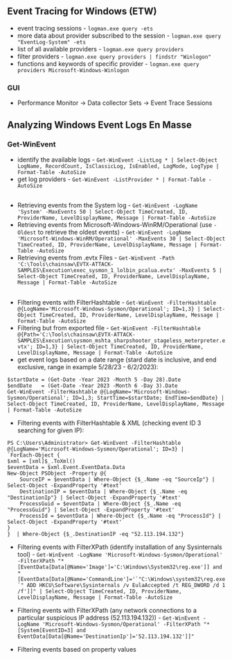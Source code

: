 ## Event Tracing for Windows (ETW)
- event tracing sessions - `logman.exe query -ets`
- more data about provider subscribed to the session - `logman.exe query "EventLog-System" -ets`
- list of all available providers - `logman.exe query providers`
- filter providers - `logman.exe query providers | findstr "Winlogon"`
- functions and keywords of specific provider - `logman.exe query providers Microsoft-Windows-Winlogon`
### GUI
- Performance Monitor -> Data collector Sets -> Event Trace Sessions

## Analyzing Windows Event Logs En Masse
### Get-WinEvent
- identify the available logs - `Get-WinEvent -ListLog * | Select-Object LogName, RecordCount, IsClassicLog, IsEnabled, LogMode, LogType | Format-Table -AutoSize`
- get log providers - `Get-WinEvent -ListProvider * | Format-Table -AutoSize`
##

- Retrieving events from the System log - `Get-WinEvent -LogName 'System' -MaxEvents 50 | Select-Object TimeCreated, ID, ProviderName, LevelDisplayName, Message | Format-Table -AutoSize`
- Retrieving events from Microsoft-Windows-WinRM/Operational (use `-Oldest` to retrieve the oldest events) - `Get-WinEvent -LogName 'Microsoft-Windows-WinRM/Operational' -MaxEvents 30 | Select-Object TimeCreated, ID, ProviderName, LevelDisplayName, Message | Format-Table -AutoSize`
- Retrieving events from .evtx Files - `Get-WinEvent -Path 'C:\Tools\chainsaw\EVTX-ATTACK-SAMPLES\Execution\exec_sysmon_1_lolbin_pcalua.evtx' -MaxEvents 5 | Select-Object TimeCreated, ID, ProviderName, LevelDisplayName, Message | Format-Table -AutoSize`
##

- Filtering events with FilterHashtable - `Get-WinEvent -FilterHashtable @{LogName='Microsoft-Windows-Sysmon/Operational'; ID=1,3} | Select-Object TimeCreated, ID, ProviderName, LevelDisplayName, Message | Format-Table -AutoSize`
- Filtering but from exported file - `Get-WinEvent -FilterHashtable @{Path='C:\Tools\chainsaw\EVTX-ATTACK-SAMPLES\Execution\sysmon_mshta_sharpshooter_stageless_meterpreter.evtx'; ID=1,3} | Select-Object TimeCreated, ID, ProviderName, LevelDisplayName, Message | Format-Table -AutoSize`
- get event logs based on a date range (stard date is inclusive, and end exclusive, range in example 5/28/23 - 6/2/2023):
```
$startDate = (Get-Date -Year 2023 -Month 5 -Day 28).Date
$endDate   = (Get-Date -Year 2023 -Month 6 -Day 3).Date
Get-WinEvent -FilterHashtable @{LogName='Microsoft-Windows-Sysmon/Operational'; ID=1,3; StartTime=$startDate; EndTime=$endDate} | Select-Object TimeCreated, ID, ProviderName, LevelDisplayName, Message | Format-Table -AutoSize
```

- Filtering events with FilterHashtable & XML (checking event ID 3 searching for given IP):
```
PS C:\Users\Administrator> Get-WinEvent -FilterHashtable @{LogName='Microsoft-Windows-Sysmon/Operational'; ID=3} |
`ForEach-Object {
$xml = [xml]$_.ToXml()
$eventData = $xml.Event.EventData.Data
New-Object PSObject -Property @{
    SourceIP = $eventData | Where-Object {$_.Name -eq "SourceIp"} | Select-Object -ExpandProperty '#text'
    DestinationIP = $eventData | Where-Object {$_.Name -eq "DestinationIp"} | Select-Object -ExpandProperty '#text'
    ProcessGuid = $eventData | Where-Object {$_.Name -eq "ProcessGuid"} | Select-Object -ExpandProperty '#text'
    ProcessId = $eventData | Where-Object {$_.Name -eq "ProcessId"} | Select-Object -ExpandProperty '#text'
}
}  | Where-Object {$_.DestinationIP -eq "52.113.194.132"}
```

- Filtering events with FilterXPath (identify installation of any Sysinternals tool) - ```Get-WinEvent -LogName 'Microsoft-Windows-Sysmon/Operational' -FilterXPath "*[EventData[Data[@Name='Image']='C:\Windows\System32\reg.exe']] and *[EventData[Data[@Name='CommandLine']='`"C:\Windows\system32\reg.exe`" ADD HKCU\Software\Sysinternals /v EulaAccepted /t REG_DWORD /d 1 /f']]" | Select-Object TimeCreated, ID, ProviderName, LevelDisplayName, Message | Format-Table -AutoSize```
- Filtering events with FilterXPath (any network connections to a particular suspicious IP address (52.113.194.132)) - `Get-WinEvent -LogName 'Microsoft-Windows-Sysmon/Operational' -FilterXPath "*[System[EventID=3] and EventData[Data[@Name='DestinationIp']='52.113.194.132']]"`

- Filtering events based on property values
